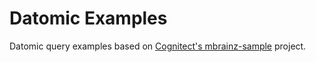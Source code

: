 # Datomic Examples

Datomic query examples based on [Cognitect's mbrainz-sample](https://github.com/Datomic/mbrainz-sample) project.
